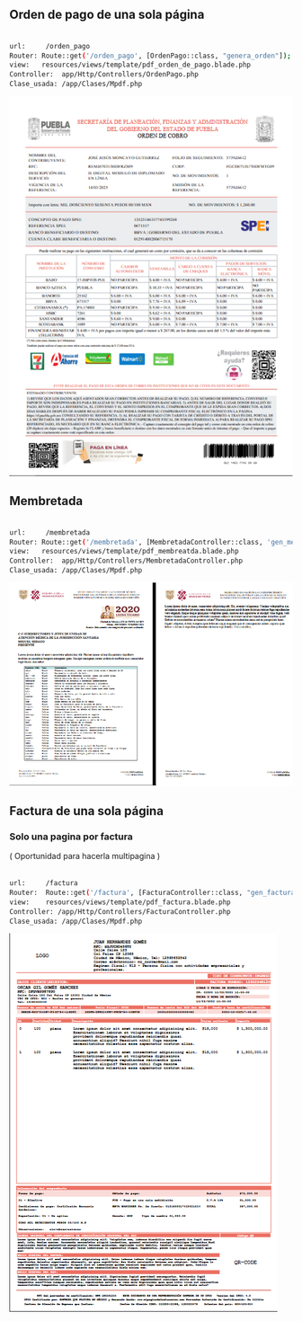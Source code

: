 
## Orden de pago de una sola página

```bash

url:     /orden_pago
Router: Route::get('/orden_pago', [OrdenPago::class, "genera_orden"]);
view:   resources/views/template/pdf_orden_de_pago.blade.php
Controller:  app/Http/Controllers/OrdenPago.php
Clase_usada: /app/Clases/Mpdf.php

```
![alt text](image-1.png)



## Membretada

```bash  

url:     /membretada
Router: Route::get('/membretada', [MembretadaController::class, 'gen_membretada']);
view:   resources/views/template/pdf_membreatda.blade.php
Controller:  app/Http/Controllers/MembretadaController.php
Clase_usada: /app/Clases/Mpdf.php

```


![alt text](public/imgs/demo_membretada_multi_pagina.png)


## Factura de una sola página

### Solo una pagina por factura
( Oportunidad para hacerla multipagina )
```bash

url:     /factura
Router:  Route::get('/factura', [FacturaController::class, "gen_factura"]);
view:    resources/views/template/pdf_factura.blade.php
Controller: /app/Http/Controllers/FacturaController.php
Clase_usada: /app/Clases/Mpdf.php

```

![alt text](public/imgs/demo_factura_una_pagina.png)
